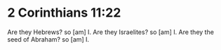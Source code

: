 # 2 Corinthians 11:22

Are they Hebrews? so [am] I. Are they Israelites? so [am] I. Are they the seed of Abraham? so [am] I.